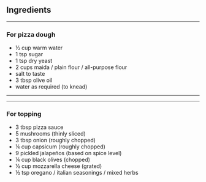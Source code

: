 ## Ingredients
***
### For pizza dough
* ½ cup warm water
* 1 tsp sugar
* 1 tsp dry yeast
* 2 cups maida / plain flour / all-purpose flour
* salt to taste
* 3 tbsp olive oil
* water as required (to knead)
***
***
### For topping
* 3 tbsp pizza sauce
* 5 mushrooms (thinly sliced)
* 3 tbsp onion (roughly chopped)
* ¼ cup capsicum (roughly chopped)
* 9 pickled jalapeños (based on spice level)
* ¼ cup black olives (chopped)
* ½ cup mozzarella cheese (grated)
* ½ tsp oregano / italian seasonings / mixed herbs
